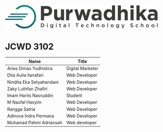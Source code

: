![alt text](purwadika.png)

# JCWD 3102 

| Name | Title |
|------|-------|
| Aries Dimas Yudhistira | Digital Marketer |
| Dita Aulia Ilanafari | Web Developer|
| Nindita Eka Setyahandani | Web Developer|
| Zaky Luthfan Zhafiri | Web Developer|
| Imam Harits Nasruddin | Student |
| M Naufal Hasyim       | Web Developer|
| Rangga Satria | Web Developer |
| Adinova Indra Permana | Web Developer|
|Muhamad Pahmi Adriansah| Web developer|